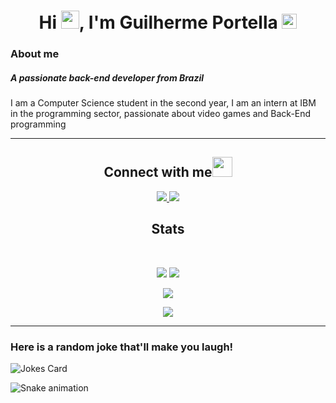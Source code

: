 <h1 align="center">Hi <img src="https://github.com/TheDudeThatCode/TheDudeThatCode/raw/master/Assets/Hi.gif" width="29px" style="max-width:100%;">, I'm Guilherme Portella  <img src="https://github.com/TheDudeThatCode/TheDudeThatCode/raw/master/Assets/Earth.gif" width="24px" style="max-width:100%;"></h1>

### About me
<h5>A passionate back-end developer from Brazil</h5>
I am a Computer Science student in the second year, I am an intern at IBM in the programming sector, passionate about video games and Back-End programming

------------------------------------------------------------------------------------------------------

<h2 align="center">Connect with me<img src="https://github.com/TheDudeThatCode/TheDudeThatCode/raw/master/Assets/Handshake.gif" height="32px" style="max-width:100%;"></h2>
<p align="center">
 <a href="mailto: guilhermeportella2@gmail.com">
  <img src="https://img.shields.io/badge/-Guilherme Portella-c14438?style=flat-square&logo=Gmail&logoColor=white&link=mailto:guilhermeportella2@gmail.com"/>
 </a>
 <a href="https://www.linkedin.com/in/guilhermeportella-1997a008/">
 <img src="https://img.shields.io/badge/-Guilherme Portella-blue?style=flat-square&logo=Linkedin&logoColor=white&link=https://www.linkedin.com/in/guilhermeportella-1997a008/"/>
</a>
</p>

<h2 align="center">
  Stats
</h2>
 
<br>

<p align = "center">
  <img  src = "https://github-readme-stats.vercel.app/api?username=guilhermeportella&show_icons=true&theme=radical&line_height=34">
  <img  src = "https://github-readme-stats.vercel.app/api/top-langs/?username=guilhermeportella&theme=radical&line_height=34)](https://github.com/guilhermeportella"/>
 </p>

<p align = "center">
 <img  src="https://github-readme-streak-stats.herokuapp.com/?user=guilhermeportella&show_icons=true&locale=en&layout=compact&theme=radical&line_height=0" />
</p> 

<p align = "center">
 <img src="https://activity-graph.herokuapp.com/graph?username=guilhermeportella&theme=redical">
</p> 









------------------------------------------------------------------------------------------------------
 ###   Here is a random joke that'll make you laugh! 
 
 ![Jokes Card](https://readme-jokes.vercel.app/api)
 
 ![Snake animation](https://github.com/GuilhermePortella/guilhermeportella/blob/output/github-contribution-grid-snake.svg)
